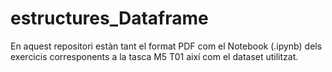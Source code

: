 # estructures_Dataframe
En aquest repositori estàn tant el format PDF com el Notebook (.ipynb) dels exercicis corresponents a la tasca M5 T01 així com el dataset utilitzat.

